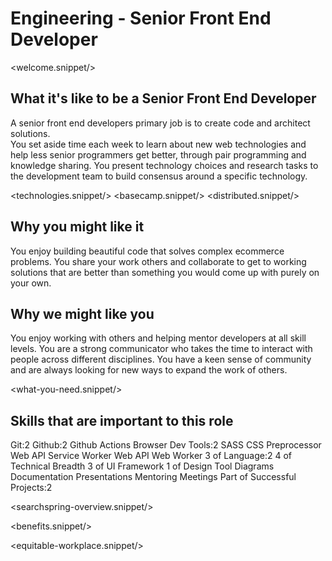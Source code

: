 # Engineering - Senior Front End Developer
<welcome.snippet/>

## What it's like to be a Senior Front End Developer
A senior front end developers primary job is to create code and architect solutions.  
You set aside time each week to learn about new web technologies and help less senior programmers get better, through pair programming and knowledge sharing.
You present technology choices and research tasks to the development team to build consensus around a specific technology.

<technologies.snippet/>
<basecamp.snippet/>
<distributed.snippet/>

## Why you might like it
You enjoy building beautiful code that solves complex ecommerce problems. You share your work others and collaborate to get to working solutions that are better than something you would come up with purely on your own.

## Why we might like you
You enjoy working with others and helping mentor developers at all skill levels.  You are a strong communicator who takes the time to interact with people across different disciplines. You have a keen sense of community and are always looking for new ways to expand the work of others.

<what-you-need.snippet/>

## Skills that are important to this role

<skills>
Git:2
Github:2 
Github Actions
Browser Dev Tools:2
SASS CSS Preprocessor
Web API Service Worker
Web API Web Worker
3 of Language:2
4 of Technical Breadth
3 of UI Framework
1 of Design Tool
Diagrams 
Documentation 
Presentations 
Mentoring 
Meetings
Part of Successful Projects:2
</skills>

<inherit doc="engineering-front-end-developer.md"/>

<searchspring-overview.snippet/>

<benefits.snippet/>

<equitable-workplace.snippet/>
